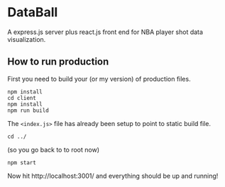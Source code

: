 # DataBall
A express.js server plus react.js front end for NBA player shot data visualization.

## How to run production
First you need to build your (or my version) of production files.
```
npm install
cd client
npm install
npm run build
```
The `<index.js>` file has already been setup to point to static build file.
```
cd ../
```
(so you go back to to root now)
```
npm start
```
Now hit http://localhost:3001/ and everything should be up and running!


